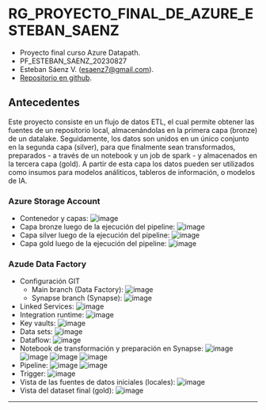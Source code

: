 # RG_PROYECTO_FINAL_DE_AZURE_ESTEBAN_SAENZ

* Proyecto final curso Azure Datapath.
* PF_ESTEBAN_SAENZ_20230827
* Esteban Sáenz V. (esaenz7@gmail.com).
* [Repositorio en github](https://github.com/esaenz7/RG_PROYECTO_FINAL_DE_AZURE_ESTEBAN_SAENZ.git).

## Antecedentes
Este proyecto consiste en un flujo de datos ETL, el cual permite obtener las fuentes de un repositorio local, almacenándolas en la primera capa (bronze) de un datalake. Seguidamente, los datos son unidos en un único conjunto en la segunda capa (silver), para que finalmente sean transformados, preparados - a través de un notebook y un job de spark - y almacenados en la tercera capa (gold).
A partir de esta capa los datos pueden ser utilizados como insumos para modelos análiticos, tableros de información, o modelos de IA.

### Azure Storage Account 
* Contenedor y capas:
![image](https://github.com/esaenz7/RG_PROYECTO_FINAL_DE_AZURE_ESTEBAN_SAENZ/assets/72483241/7af9c6ae-6d54-491e-a10e-522ff244ea45)
* Capa bronze luego de la ejecución del pipeline:
![image](https://github.com/esaenz7/RG_PROYECTO_FINAL_DE_AZURE_ESTEBAN_SAENZ/assets/72483241/c8a6a8c0-b6a7-49ea-815a-36d224447e20)
* Capa silver luego de la ejecución del pipeline:
![image](https://github.com/esaenz7/RG_PROYECTO_FINAL_DE_AZURE_ESTEBAN_SAENZ/assets/72483241/cdde84c5-cbb2-461f-a35c-11d7d897f4eb)
* Capa gold luego de la ejecución del pipeline:
![image](https://github.com/esaenz7/RG_PROYECTO_FINAL_DE_AZURE_ESTEBAN_SAENZ/assets/72483241/6dd9a900-76fd-4afa-952c-1bfa636e99b3)

### Azude Data Factory
* Configuración GIT
  * Main branch (Data Factory):
  ![image](https://github.com/esaenz7/RG_PROYECTO_FINAL_DE_AZURE_ESTEBAN_SAENZ/assets/72483241/c28448d3-5843-4bdf-b8b4-e96e89d420fc)
  * Synapse branch (Synapse):
  ![image](https://github.com/esaenz7/RG_PROYECTO_FINAL_DE_AZURE_ESTEBAN_SAENZ/assets/72483241/69173b14-6326-4b51-9238-1a8d772c7014)
* Linked Services:
![image](https://github.com/esaenz7/RG_PROYECTO_FINAL_DE_AZURE_ESTEBAN_SAENZ/assets/72483241/64545238-ce7b-4059-a00e-d4692d8f465c)
* Integration runtime:
![image](https://github.com/esaenz7/RG_PROYECTO_FINAL_DE_AZURE_ESTEBAN_SAENZ/assets/72483241/0a0f08fd-acf8-4da4-82fc-2799bc025d0c)
* Key vaults:
![image](https://github.com/esaenz7/RG_PROYECTO_FINAL_DE_AZURE_ESTEBAN_SAENZ/assets/72483241/e6a2b1a0-6ee1-4c0f-b08d-615151e208a9)
* Data sets:
![image](https://github.com/esaenz7/RG_PROYECTO_FINAL_DE_AZURE_ESTEBAN_SAENZ/assets/72483241/e685546e-daab-429c-93ce-697ae49ac90f)
* Dataflow:
![image](https://github.com/esaenz7/RG_PROYECTO_FINAL_DE_AZURE_ESTEBAN_SAENZ/assets/72483241/66aed02b-cf54-47c0-939d-696e2639c702)
* Notebook de transformación y preparación en Synapse:
![image](https://github.com/esaenz7/RG_PROYECTO_FINAL_DE_AZURE_ESTEBAN_SAENZ/assets/72483241/eb44a4d9-244c-4106-b896-0dff7655d115)
![image](https://github.com/esaenz7/RG_PROYECTO_FINAL_DE_AZURE_ESTEBAN_SAENZ/assets/72483241/6efe0e80-9ffc-4c76-bb35-b529c1e98324)
![image](https://github.com/esaenz7/RG_PROYECTO_FINAL_DE_AZURE_ESTEBAN_SAENZ/assets/72483241/27ddf9c1-d496-4302-b7b1-4a6dae52bcbc)
![image](https://github.com/esaenz7/RG_PROYECTO_FINAL_DE_AZURE_ESTEBAN_SAENZ/assets/72483241/82d991da-6ca9-4dba-8f14-30f85414365a)
* Pipeline:
![image](https://github.com/esaenz7/RG_PROYECTO_FINAL_DE_AZURE_ESTEBAN_SAENZ/assets/72483241/8c3d1431-873f-4a97-9241-7f7c541c9f6e)
![image](https://github.com/esaenz7/RG_PROYECTO_FINAL_DE_AZURE_ESTEBAN_SAENZ/assets/72483241/698937b0-7330-4ade-bb2b-743b84f870ac)
* Trigger:
![image](https://github.com/esaenz7/RG_PROYECTO_FINAL_DE_AZURE_ESTEBAN_SAENZ/assets/72483241/7f772442-a8e7-4bfe-8da4-0bc50e01db37)
* Vista de las fuentes de datos iniciales (locales):
![image](https://github.com/esaenz7/RG_PROYECTO_FINAL_DE_AZURE_ESTEBAN_SAENZ/assets/72483241/6af010d4-411a-49df-98ec-1bca4ae6fa81)
* Vista del dataset final (gold):
![image](https://github.com/esaenz7/RG_PROYECTO_FINAL_DE_AZURE_ESTEBAN_SAENZ/assets/72483241/58e651b0-dddc-4f4c-9b3c-66b0f687f010)

---

